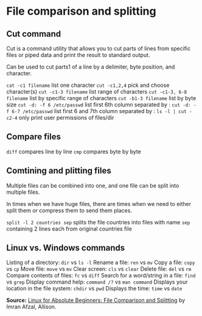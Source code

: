 # File comparison and splitting

## Cut command

Cut is a command utility that allows you to cut parts of lines from specific files or piped data and print the result to standard output.

Can be used to cut parts1 of a line by a delimiter, byte position, and character.

`cat -c1 filename` list one character
`cut -c1,2,4` pick and choose character(s)
`cut -c1-3 filename` list range of characters
`cut -c1-3, 6-8 filename` list by specific range of characters
`cut -b1-3 filename` list by byte size
`cut -d: -f 6 /etc/passwd` list first 6th column separated by :
`cut -d: -f 6-7 /etc/passwd` list first 6 and 7th column separated by :
`ls -l | cut -c2-4` only print user permissions of files/dir

## Compare files

`diff` compares line by line
`cmp` compares byte by byte

## Comtining and plitting files

Multiple files can be combined into one, and one file can be split into multiple files.

In times when we have huge files, there are times when we need to either split them or compress them to send them places.

`split -l 2 countries sep` splits the file countries into files with name `sep` containing 2 lines each from original countries file

## Linux vs. Windows commands

Listing of a directory: `dir` vs `ls -l`
Rename a file: `ren` vs `mv`
Copy a file: `copy` vs `cp`
Move file: `move` vs `mv`
Clear screen: `cls` vs `clear`
Delete file: `del` vs `rm`
Compare contents of files: `fc` vs `diff`
Search for a word/string in a file: `find` vs `grep`
Display command help: `command /?` vs `man command`
Displays your location in the file system: `chdir` vs `pwd`
Displays the time: `time` vs `date`

**Source:** [Linux for Absolute Beginners: File Comparison and Splitting](https://alison.com/topic/learn/118896/file-comparison-and-splitting) by Imran Afzal, Allison.